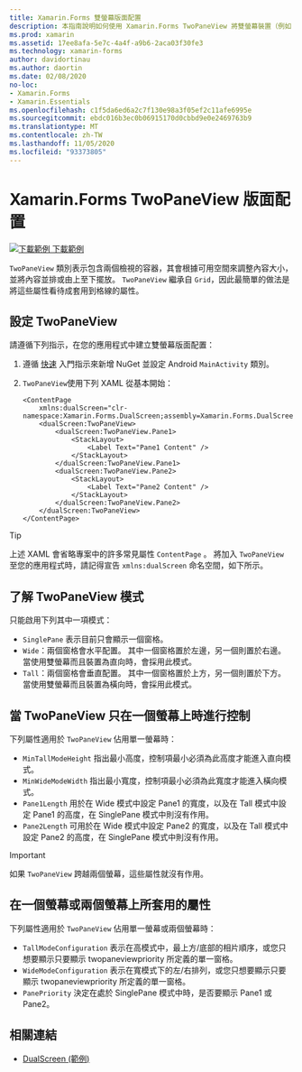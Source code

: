 ```yaml
---
title: Xamarin.Forms 雙螢幕版面配置
description: 本指南說明如何使用 Xamarin.Forms TwoPaneView 將雙螢幕裝置（例如 Surface 雙核和 Surface Neo）的應用程式體驗優化。
ms.prod: xamarin
ms.assetid: 17ee8afa-5e7c-4a4f-a9b6-2aca03f30fe3
ms.technology: xamarin-forms
author: davidortinau
ms.author: daortin
ms.date: 02/08/2020
no-loc:
- Xamarin.Forms
- Xamarin.Essentials
ms.openlocfilehash: c1f5da6ed6a2c7f130e98a3f05ef2c11afe6995e
ms.sourcegitcommit: ebdc016b3ec0b06915170d0cbbd9e0e2469763b9
ms.translationtype: MT
ms.contentlocale: zh-TW
ms.lasthandoff: 11/05/2020
ms.locfileid: "93373805"
---
```

# <a name="xamarinforms-twopaneview-layout"></a>Xamarin.Forms TwoPaneView 版面配置

[![下載範例](~/media/shared/download.png) 下載範例](/samples/xamarin/xamarin-forms-samples/userinterface-dualscreendemos/)

`TwoPaneView` 類別表示包含兩個檢視的容器，其會根據可用空間來調整內容大小，並將內容並排或由上至下擺放。 `TwoPaneView` 繼承自 `Grid`，因此最簡單的做法是將這些屬性看待成套用到格線的屬性。

## <a name="set-up-twopaneview"></a>設定 TwoPaneView

請遵循下列指示，在您的應用程式中建立雙螢幕版面配置：

1. 遵循 [快速](index.md) 入門指示來新增 NuGet 並設定 Android `MainActivity` 類別。
1. `TwoPaneView`使用下列 XAML 從基本開始：

    ```xaml
    <ContentPage
        xmlns:dualScreen="clr-namespace:Xamarin.Forms.DualScreen;assembly=Xamarin.Forms.DualScreen">
        <dualScreen:TwoPaneView>
            <dualScreen:TwoPaneView.Pane1>
                <StackLayout>
                    <Label Text="Pane1 Content" />
                </StackLayout>
            </dualScreen:TwoPaneView.Pane1>
            <dualScreen:TwoPaneView.Pane2>
                <StackLayout>
                    <Label Text="Pane2 Content" />
                </StackLayout>
            </dualScreen:TwoPaneView.Pane2>
        </dualScreen:TwoPaneView>
    </ContentPage>
    ```

> [!TIP]
> 上述 XAML 會省略專案中的許多常見屬性 `ContentPage` 。 將加入 `TwoPaneView` 至您的應用程式時，請記得宣告 `xmlns:dualScreen` 命名空間，如下所示。

## <a name="understand-twopaneview-modes"></a>了解 TwoPaneView 模式

只能啟用下列其中一項模式：

- `SinglePane` 表示目前只會顯示一個窗格。
- `Wide`：兩個窗格會水平配置。 其中一個窗格置於左邊，另一個則置於右邊。 當使用雙螢幕而且裝置為直向時，會採用此模式。
- `Tall`：兩個窗格會垂直配置。 其中一個窗格置於上方，另一個則置於下方。 當使用雙螢幕而且裝置為橫向時，會採用此模式。

## <a name="control-twopaneview-when-its-only-on-one-screen"></a>當 TwoPaneView 只在一個螢幕上時進行控制

下列屬性適用於 `TwoPaneView` 佔用單一螢幕時：

- `MinTallModeHeight` 指出最小高度，控制項最小必須為此高度才能進入直向模式。
- `MinWideModeWidth` 指出最小寬度，控制項最小必須為此寬度才能進入橫向模式。
- `Pane1Length` 用於在 Wide 模式中設定 Pane1 的寬度，以及在 Tall 模式中設定 Pane1 的高度，在 SinglePane 模式中則沒有作用。
- `Pane2Length` 可用於在 Wide 模式中設定 Pane2 的寬度，以及在 Tall 模式中設定 Pane2 的高度，在 SinglePane 模式中則沒有作用。

> [!IMPORTANT]
> 如果 `TwoPaneView` 跨越兩個螢幕，這些屬性就沒有作用。

## <a name="properties-that-apply-when-on-one-screen-or-two"></a>在一個螢幕或兩個螢幕上所套用的屬性

下列屬性適用於 `TwoPaneView` 佔用單一螢幕或兩個螢幕時：

- `TallModeConfiguration` 表示在高模式中，最上方/底部的相片順序，或您只想要顯示只要顯示 twopaneviewpriority 所定義的單一窗格。
- `WideModeConfiguration` 表示在寬模式下的左/右排列，或您只想要顯示只要顯示 twopaneviewpriority 所定義的單一窗格。
- `PanePriority` 決定在處於 SinglePane 模式中時，是否要顯示 Pane1 或 Pane2。

## <a name="related-links"></a>相關連結

- [DualScreen (範例)](/samples/xamarin/xamarin-forms-samples/userinterface-dualscreendemos/)